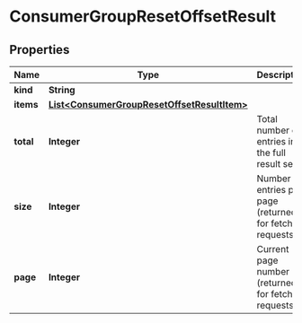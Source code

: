 

# ConsumerGroupResetOffsetResult


## Properties

Name | Type | Description | Notes
------------ | ------------- | ------------- | -------------
**kind** | **String** |  |  [optional]
**items** | [**List&lt;ConsumerGroupResetOffsetResultItem&gt;**](ConsumerGroupResetOffsetResultItem.md) |  | 
**total** | **Integer** | Total number of entries in the full result set | 
**size** | **Integer** | Number of entries per page (returned for fetch requests) |  [optional]
**page** | **Integer** | Current page number (returned for fetch requests) |  [optional]



